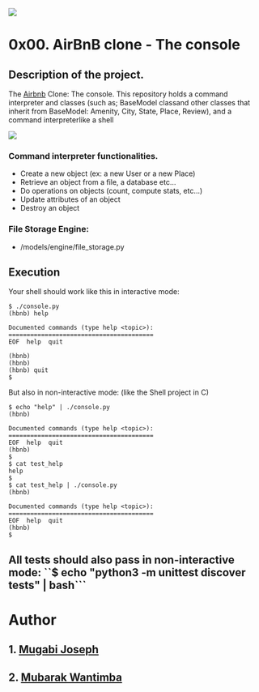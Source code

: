![](https://s3.amazonaws.com/alx-intranet.hbtn.io/uploads/medias/2018/6/65f4a1dd9c51265f49d0.png?X-Amz-Algorithm=AWS4-HMAC-SHA256&X-Amz-Credential=AKIARDDGGGOUSBVO6H7D%2F20221122%2Fus-east-1%2Fs3%2Faws4_request&X-Amz-Date=20221122T102240Z&X-Amz-Expires=86400&X-Amz-SignedHeaders=host&X-Amz-Signature=4c125d66747f0dba6f708b56b3122239170a8a4f061ff8b9816f6dac02e98029)
# 0x00. AirBnB clone - The console
## Description of the project.
The [Airbnb](https://www.airbnb.com/) Clone: The console. This repository holds a command interpreter and classes (such as; BaseModel classand other classes that inherit from BaseModel: Amenity, City, State, Place, Review), and a command interpreterlike a shell

![](https://s3.amazonaws.com/alx-intranet.hbtn.io/uploads/medias/2018/6/815046647d23428a14ca.png?X-Amz-Algorithm=AWS4-HMAC-SHA256&X-Amz-Credential=AKIARDDGGGOUSBVO6H7D%2F20221124%2Fus-east-1%2Fs3%2Faws4_request&X-Amz-Date=20221124T105516Z&X-Amz-Expires=86400&X-Amz-SignedHeaders=host&X-Amz-Signature=a8d41e4aab51c916240154edbf3a113e87aa8df9792c9cf9b3af76c4cc51c32c)

### Command interpreter functionalities.
* Create a new object (ex: a new User or a new Place)
* Retrieve an object from a file, a database etc…
* Do operations on objects (count, compute stats, etc…)
* Update attributes of an object
* Destroy an object

### File Storage Engine:
* /models/engine/file_storage.py

## Execution
Your shell should work like this in interactive mode:
```
$ ./console.py
(hbnb) help

Documented commands (type help <topic>):
========================================
EOF  help  quit

(hbnb) 
(hbnb) 
(hbnb) quit
$
```
But also in non-interactive mode: (like the Shell project in C)
```
$ echo "help" | ./console.py
(hbnb)

Documented commands (type help <topic>):
========================================
EOF  help  quit
(hbnb) 
$
$ cat test_help
help
$
$ cat test_help | ./console.py
(hbnb)

Documented commands (type help <topic>):
========================================
EOF  help  quit
(hbnb) 
$
```
All tests should also pass in non-interactive mode: 
``$ echo "python3 -m unittest discover tests" | bash```
---
# Author
## 1. [Mugabi Joseph](https://twitter.com/joseph_mugabi "@twitter.com")
## 2. [Mubarak Wantimba](https://github.com/vantsmoubaraq "@github.com")
